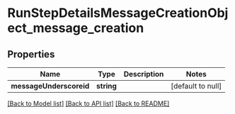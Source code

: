 # RunStepDetailsMessageCreationObject_message_creation

## Properties
Name | Type | Description | Notes
------------ | ------------- | ------------- | -------------
**messageUnderscoreid** | **string** |  | [default to null]

[[Back to Model list]](../README.md#documentation-for-models) [[Back to API list]](../README.md#documentation-for-api-endpoints) [[Back to README]](../README.md)


